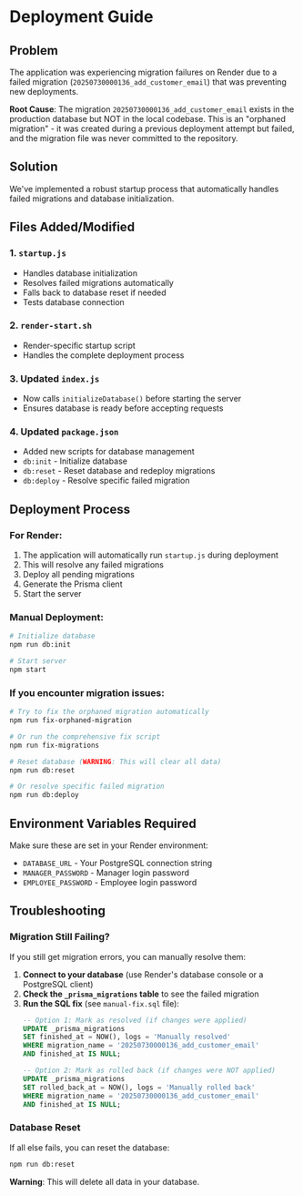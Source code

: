 # Deployment Guide

## Problem
The application was experiencing migration failures on Render due to a failed migration (`20250730000136_add_customer_email`) that was preventing new deployments.

**Root Cause**: The migration `20250730000136_add_customer_email` exists in the production database but NOT in the local codebase. This is an "orphaned migration" - it was created during a previous deployment attempt but failed, and the migration file was never committed to the repository.

## Solution
We've implemented a robust startup process that automatically handles failed migrations and database initialization.

## Files Added/Modified

### 1. `startup.js`
- Handles database initialization
- Resolves failed migrations automatically
- Falls back to database reset if needed
- Tests database connection

### 2. `render-start.sh`
- Render-specific startup script
- Handles the complete deployment process

### 3. Updated `index.js`
- Now calls `initializeDatabase()` before starting the server
- Ensures database is ready before accepting requests

### 4. Updated `package.json`
- Added new scripts for database management
- `db:init` - Initialize database
- `db:reset` - Reset database and redeploy migrations
- `db:deploy` - Resolve specific failed migration

## Deployment Process

### For Render:
1. The application will automatically run `startup.js` during deployment
2. This will resolve any failed migrations
3. Deploy all pending migrations
4. Generate the Prisma client
5. Start the server

### Manual Deployment:
```bash
# Initialize database
npm run db:init

# Start server
npm start
```

### If you encounter migration issues:
```bash
# Try to fix the orphaned migration automatically
npm run fix-orphaned-migration

# Or run the comprehensive fix script
npm run fix-migrations

# Reset database (WARNING: This will clear all data)
npm run db:reset

# Or resolve specific failed migration
npm run db:deploy
```

## Environment Variables Required
Make sure these are set in your Render environment:
- `DATABASE_URL` - Your PostgreSQL connection string
- `MANAGER_PASSWORD` - Manager login password
- `EMPLOYEE_PASSWORD` - Employee login password

## Troubleshooting

### Migration Still Failing?
If you still get migration errors, you can manually resolve them:

1. **Connect to your database** (use Render's database console or a PostgreSQL client)
2. **Check the `_prisma_migrations` table** to see the failed migration
3. **Run the SQL fix** (see `manual-fix.sql` file):
   ```sql
   -- Option 1: Mark as resolved (if changes were applied)
   UPDATE _prisma_migrations 
   SET finished_at = NOW(), logs = 'Manually resolved' 
   WHERE migration_name = '20250730000136_add_customer_email' 
   AND finished_at IS NULL;
   
   -- Option 2: Mark as rolled back (if changes were NOT applied)
   UPDATE _prisma_migrations 
   SET rolled_back_at = NOW(), logs = 'Manually rolled back' 
   WHERE migration_name = '20250730000136_add_customer_email' 
   AND finished_at IS NULL;
   ```

### Database Reset
If all else fails, you can reset the database:
```bash
npm run db:reset
```
**Warning**: This will delete all data in your database. 